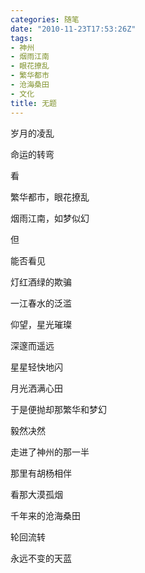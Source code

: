 ```yaml
---
categories: 随笔
date: "2010-11-23T17:53:26Z"
tags:
- 神州
- 烟雨江南
- 眼花撩乱
- 繁华都市
- 沧海桑田
- 文化
title: 无题
---
```

岁月的凌乱

命运的转弯

看

繁华都市，眼花撩乱

烟雨江南，如梦似幻

但

能否看见

灯红酒绿的欺骗

一江春水的泛滥

仰望，星光璀璨

深邃而遥远

星星轻快地闪

月光洒满心田

于是便抛却那繁华和梦幻

毅然决然

走进了神州的那一半

那里有胡杨相伴

看那大漠孤烟

千年来的沧海桑田

轮回流转

永远不变的天蓝